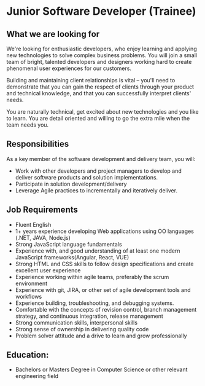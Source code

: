 # Junior Software Developer (Trainee)

## What we are looking for

We're looking for enthusiastic developers, who enjoy learning and applying new technologies to solve complex business problems. You will join a small team of bright, talented developers and designers working hard to create phenomenal user experiences for our customers.

Building and maintaining client relationships is vital – you'll need to demonstrate that you can gain the respect of clients through your product and technical knowledge, and that you can successfully interpret clients' needs.

You are naturally technical, get excited about new technologies and you like to learn. You are detail oriented and willing to go the extra mile when the team needs you.

## Responsibilities

As a key member of the software development and delivery team, you will:

- Work with other developers and project managers to develop and deliver software products and solution implementations.
- Participate in solution development/delivery
- Leverage Agile practices to incrementally and iteratively deliver.

## Job Requirements 

- Fluent English
- 1+ years experience developing Web applications using OO languages (.NET, JAVA, Node.js)
- Strong JavaScript language fundamentals
- Experience with, and good understanding of at least one modern JavaScript frameworks(Angular, React, VUE)
- Strong HTML and CSS skills to follow design specifications and create excellent user experience
- Experience working within agile teams, preferably the scrum environment
- Experience with git, JIRA, or other set of agile development tools and workflows
- Experience building, troubleshooting, and debugging systems.
- Comfortable with the concepts of revision control, branch management strategy, and continuous integration, release management
- Strong communication skills, interpersonal skills
- Strong sense of ownership in delivering quality code
- Problem solver attitude and a drive to learn and grow professionally

## Education:

- Bachelors or Masters Degree in Computer Science or other relevant engineering field